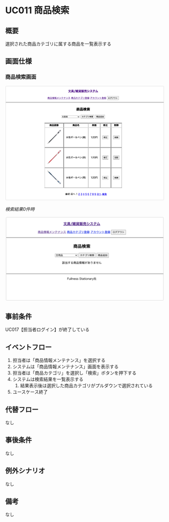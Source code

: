 # UC011 商品検索

## 概要

選択された商品カテゴリに属する商品を一覧表示する

## 画面仕様

### 商品検索画面

![](img/uc011-product-search.png)

_検索結果0件時_

![](img/uc011-product-search-0.png)

## 事前条件

UC017【担当者ログイン】が終了している

## イベントフロー

1. 担当者は「商品情報メンテナンス」を選択する
2. システムは「商品情報メンテナンス」画面を表示する
3. 担当者は「商品カテゴリ」を選択し「検索」ボタンを押下する
4. システムは検索結果を一覧表示する
   1. 結果表示後は選択した商品カテゴリがプルダウンで選択されている
5. ユースケース終了

## 代替フロー
 
なし

## 事後条件

なし

## 例外シナリオ

なし

## 備考

なし